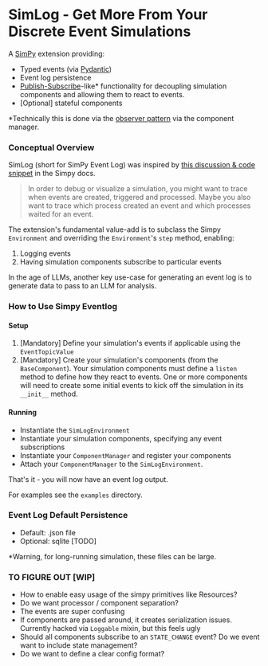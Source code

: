 # SimLog - Get More From Your Discrete Event Simulations
A [SimPy](https://simpy.readthedocs.io/en/latest/) extension providing:
- Typed events (via [Pydantic](https://docs.pydantic.dev/latest/))
- Event log persistence
- [Publish-Subscribe](https://en.wikipedia.org/wiki/Publish%E2%80%93subscribe_pattern)-like* functionality
for decoupling simulation components and allowing them to react to events.
- [Optional] stateful components

*Technically this is done via the [observer pattern](https://en.wikipedia.org/wiki/Observer_pattern) via
the component manager.


### Conceptual Overview
SimLog (short for SimPy Event Log) was inspired by [this discussion & code snippet](https://simpy.readthedocs.io/en/latest/topical_guides/monitoring.html#event-tracing) in the Simpy docs.

> In order to debug or visualize a simulation, you might want to trace when events are created, triggered and processed. Maybe you also want to trace which process created an event and which processes waited for an event.

The extension's fundamental value-add is to subclass the Simpy `Environment` and overriding the `Environment`'s `step` method, enabling:
1. Logging events 
2. Having simulation components subscribe to particular events

In the age of LLMs, another key use-case for generating an event log is to generate data to pass to an LLM for analysis.


### How to Use Simpy Eventlog

#### Setup
1. [Mandatory] Define your simulation's events if applicable using the `EventTopicValue`
2. [Mandatory] Create your simulation's components (from the `BaseComponent`). Your
simulation components must define a `listen` method to define how they react to events. One
or more components will need to create some initial events to kick off the simulation in its
`__init__` method.

#### Running
- Instantiate the `SimLogEnvironment`
- Instantiate your simulation components, specifying any event subscriptions
- Instantiate your `ComponentManager` and register your components
- Attach your `ComponentManager` to the `SimLogEnvironment`.

That's it - you will now have an event log output.

For examples see the `examples` directory.


### Event Log Default Persistence
- Default: .json file
- Optional: sqlite [TODO]

*Warning, for long-running simulation, these files can be large.


### TO FIGURE OUT [WIP]
- How to enable easy usage of the simpy primitives like Resources?
- Do we want processor / component separation?
- The events are super confusing
- If components are passed around, it creates serialization issues. Currently hacked
via `Loggable` mixin, but this feels ugly
- Should all components subscribe to an `STATE_CHANGE` event? Do we event want to include state
management?
- Do we want to define a clear config format?
